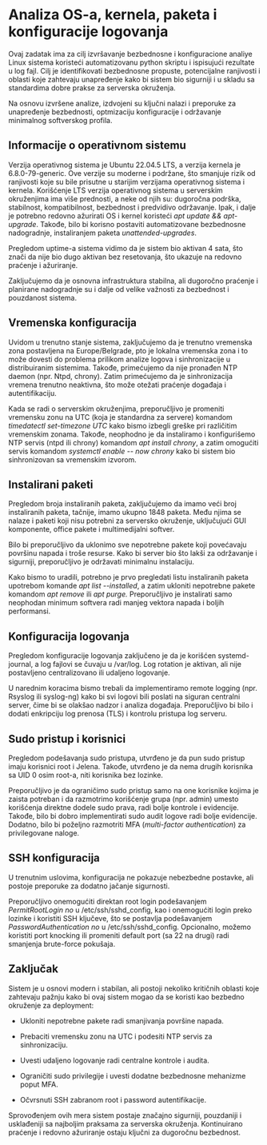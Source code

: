 # Analiza OS-a, kernela, paketa i konfiguracije logovanja

Ovaj zadatak ima za cilj izvršavanje bezbednosne i konfiguracione
analiye Linux sistema koristeći automatizovanu python skriptu i
ispisujući rezultate u log fajl. Cilj je identifikovati bezbednosne
propuste, potencijalne ranjivosti i oblasti koje zahtevaju unapređenje
kako bi sistem bio sigurniji i u skladu sa standardima dobre prakse za
serverska okruženja.

Na osnovu izvršene analize, izdvojeni su ključni nalazi i preporuke za
unapređenje bezbednosti, optmizaciju konfiguracije i održavanje
minimalnog softverskog profila.

## Informacije o operativnom sistemu

Verzija operativnog sistema je Ubuntu 22.04.5 LTS, a verzija kernela je
6.8.0-79-generic. Ove verzije su moderne i podržane, što smanjuje rizik
od ranjivosti koje su bile prisutne u starijim verzijama operativnog
sistema i kernela. Korišćenje LTS verzija operativnog sistema u
serverskim okruženjima ima više prednosti, a neke od njih su: dugoročna
podrška, stabilnost, kompatibilnost, bezbednost i predvidivo održavanje.
Ipak, i dalje je potrebno redovno ažurirati OS i kernel koristeći *apt
update && apt-upgrade*. Takođe, bilo bi korisno postaviti automatizovane
bezbednosne nadogradnje, instaliranjem paketa *unattended-upgrades*.

Pregledom uptime-a sistema vidimo da je sistem bio aktivan 4 sata, što
znači da nije bio dugo aktivan bez resetovanja, što ukazuje na redovno
praćenje i ažuriranje.

Zaključujemo da je osnovna infrastruktura stabilna, ali dugoročno
praćenje i planirane nadogradnje su i dalje od velike važnosti za
bezbednost i pouzdanost sistema.

## Vremenska konfiguracija

Uvidom u trenutno stanje sistema, zaključujemo da je trenutno vremenska
zona postavljena na Europe/Belgrade, pto je lokalna vremenska zona i to
može dovesti do problema prilikom analize logova i sinhronizacije u
distribuiranim sistemima. Takođe, primećujemo da nije pronađen NTP
daemon (npr. Ntpd, chrony). Zatim primećujemo da je sinhronizacija
vremena trenutno neaktivna, što može otežati praćenje događaja i
autentifikaciju.

Kada se radi o serverskim okruženjima, preporučljivo je promeniti
vremensku zonu na UTC (koja je standardna za servere) komandom
*timedatectl set-timezone UTC* kako bismo izbegli greške pri različitim
vremenskim zonama. Takođe, neophodno je da instaliramo i konfigurišemo
NTP servis (ntpd ili chrony) komandom *apt install chrony*, a zatim
omogućiti servis komandom *systemctl enable \-- now chrony* kako bi
sistem bio sinhronizovan sa vremenskim izvorom.

## Instalirani paketi

Pregledom broja instaliranih paketa, zaključujemo da imamo veći broj
instaliranih paketa, tačnije, imamo ukupno 1848 paketa. Među njima se
nalaze i paketi koji nisu potrebni za serversko okruženje, uključujući
GUI komponente, office pakete i multimedijalni softver.

Bilo bi preporučljivo da uklonimo sve nepotrebne pakete koji povećavaju
površinu napada i troše resurse. Kako bi server bio što lakši za
održavanje i sigurniji, preporučljivo je održavati minimalnu
instalaciju.

Kako bismo to uradili, potrebno je prvo pregledati listu instaliranih
paketa upotrebom komande *apt list --installed*, a zatim ukloniti
nepotrebne pakete komandom *apt remove* ili *apt purge.* Preporučljivo
je instalirati samo neophodan minimum softvera radi manjeg vektora
napada i boljih performansi.

## Konfiguracija logovanja

Pregledom konfiguracije logovanja zaključeno je da je korišćen
systemd-journal, a log fajlovi se čuvaju u /var/log. Log rotation je
aktivan, ali nije postavljeno centralizovano ili udaljeno logovanje.

U narednim koracima bismo trebali da implementiramo remote logging (npr.
Rsyslog ili syslog-ng) kako bi svi logovi bili poslati na siguran
centralni server, čime bi se olakšao nadzor i analiza događaja.
Preporučljivo bi bilo i dodati enkripciju log prenosa (TLS) i kontrolu
pristupa log serveru.

## Sudo pristup i korisnici

Pregledom podešavanja sudo pristupa, utvrđeno je da pun sudo pristup
imaju korisnici root i Jelena. Takođe, utvrđeno je da nema drugih
korisnika sa UID 0 osim root-a, niti korisnika bez lozinke.

Preporučljivo je da ograničimo sudo pristup samo na one korisnike kojima
je zaista potreban i da razmotrimo korišćenje grupa (npr. admin) umesto
korišćenja direktne dodele sudo prava, radi bolje kontrole i evidencije.
Takođe, bilo bi dobro implementirati sudo audit logove radi bolje
evidencije. Dodatno, bilo bi poželjno razmotriti MFA (*multi-factor
authentication*) za privilegovane naloge.

## SSH konfiguracija

U trenutnim uslovima, konfiguracija ne pokazuje nebezbedne postavke, ali
postoje preporuke za dodatno jačanje sigurnosti.

Preporučljivo onemogućiti direktan root login podešavanjem
*PermitRootLogin no* u /etc/ssh/sshd_config, kao i onemogućiti login
preko lozinke i koristiti SSH ključeve, što se postavlja podešavanjem
*PasswordAuthentication no* u /etc/ssh/sshd_config. Opcionalno, možemo
koristiti port knocking ili promeniti default port (sa 22 na drugi) radi
smanjenja brute-force pokušaja.

## Zaključak

Sistem je u osnovi modern i stabilan, ali postoji nekoliko kritičnih
oblasti koje zahtevaju pažnju kako bi ovaj sistem mogao da se koristi
kao bezbedno okruženje za deployment:

- Ukloniti nepotrebne pakete radi smanjivanja površine napada.

- Prebaciti vremensku zonu na UTC i podesiti NTP servis za
  sinhronizaciju.

- Uvesti udaljeno logovanje radi centralne kontrole i audita.

- Ograničiti sudo privilegije i uvesti dodatne bezbednosne mehanizme
  poput MFA.

- Očvrsnuti SSH zabranom root i password autentifikacije.

Sprovođenjem ovih mera sistem postaje značajno sigurniji, pouzdaniji i
usklađeniji sa najboljim praksama za serverska okruženja. Kontinuirano
praćenje i redovno ažuriranje ostaju ključni za dugoročnu bezbednost.

